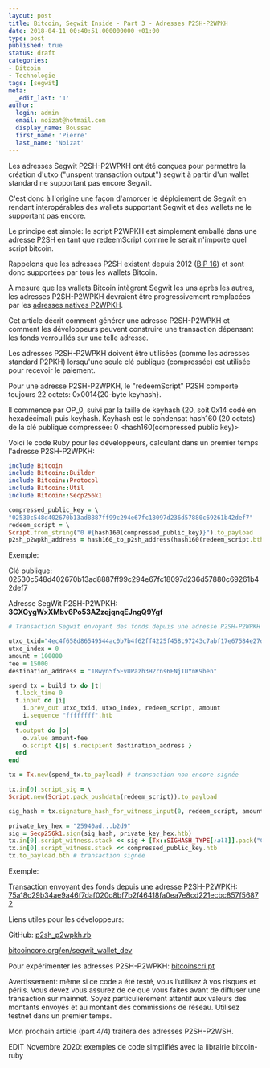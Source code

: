 ```yaml
---
layout: post
title: Bitcoin, Segwit Inside - Part 3 - Adresses P2SH-P2WPKH
date: 2018-04-11 00:40:51.000000000 +01:00
type: post
published: true
status: draft
categories:
- Bitcoin
- Technologie
tags: [segwit]
meta:
  _edit_last: '1'
author:
  login: admin
  email: noizat@hotmail.com
  display_name: Boussac
  first_name: 'Pierre'
  last_name: 'Noizat'
---
```

Les adresses Segwit P2SH-P2WPKH ont été conçues pour permettre la création d'utxo ("unspent transaction output") segwit à partir d'un wallet standard ne supportant pas encore Segwit.

C'est donc à l'origine une façon d'amorcer le déploiement de Segwit en rendant interopérables des wallets supportant Segwit et des wallets ne le supportant pas encore.

Le principe est simple: le script P2WPKH est simplement emballé dans une adresse P2SH en tant que redeemScript comme le serait n'importe quel script bitcoin.

Rappelons que les adresses P2SH existent depuis 2012 ([BIP 16](https://github.com/bitcoin/bips/blob/master/bip-0016.mediawiki)) et sont donc supportées par tous les wallets Bitcoin.

A mesure que les wallets Bitcoin intègrent Segwit les uns après les autres, les adresses P2SH-P2WPKH devraient être progressivement remplacées par les [adresses natives P2WPKH](http://e-ducat.fr/2018-01-31-segwit-inside-native-p2wpkh-fr/).

Cet article décrit comment générer une adresse P2SH-P2WPKH et comment les développeurs peuvent construire une transaction dépensant les fonds verrouillés sur une telle adresse.

Les adresses P2SH-P2WPKH doivent être utilisées (comme les adresses standard P2PKH) lorsqu'une seule clé publique (compressée) est utilisée pour recevoir le paiement.

Pour une adresse P2SH-P2WPKH, le "redeemScript" P2SH comporte toujours 22 octets: 0x0014{20-byte keyhash}.

Il commence par OP_0, suivi par la taille de keyhash (20, soit 0x14 codé en hexadécimal) puis keyhash. Keyhash est le condensat hash160 (20 octets) de la clé publique compressée:
0 <hash160(compressed public key)>


Voici le code Ruby pour les développeurs, calculant dans un premier temps l'adresse P2SH-P2WPKH:

```ruby
include Bitcoin
include Bitcoin::Builder
include Bitcoin::Protocol
include Bitcoin::Util
include Bitcoin::Secp256k1

compressed_public_key = \
"02530c548d402670b13ad8887ff99c294e67fc18097d236d57880c69261b42def7"
redeem_script = \
Script.from_string("0 #{hash160(compressed_public_key)}").to_payload
p2sh_p2wpkh_address = hash160_to_p2sh_address(hash160(redeem_script.bth))
```

Exemple:

Clé publique: 02530c548d402670b13ad8887ff99c294e67fc18097d236d57880c69261b42def7

Adresse SegWit P2SH-P2WPKH: **3CXGygWxXMbv6Po53AZzqjqnqEJngQ9Ygf**


```ruby
# Transaction Segwit envoyant des fonds depuis une adresse P2SH-P2WPKH

utxo_txid="4ec4f658d86549544ac0b7b4f62ff4225f458c97243c7abf17e67584e27d0d08"
utxo_index = 0
amount = 100000
fee = 15000
destination_address = "1Bwyn5f5EvUPazh3H2rns6ENjTUYnK9ben"

spend_tx = build_tx do |t|
  t.lock_time 0
  t.input do |i|
    i.prev_out utxo_txid, utxo_index, redeem_script, amount
    i.sequence "ffffffff".htb
  end
  t.output do |o|
    o.value amount-fee
    o.script {|s| s.recipient destination_address }
  end
end

tx = Tx.new(spend_tx.to_payload) # transaction non encore signée

tx.in[0].script_sig = \
Script.new(Script.pack_pushdata(redeem_script)).to_payload

sig_hash = tx.signature_hash_for_witness_input(0, redeem_script, amount)

private_key_hex = "25940ad...b2d9"
sig = Secp256k1.sign(sig_hash, private_key_hex.htb)
tx.in[0].script_witness.stack << sig + [Tx::SIGHASH_TYPE[:all]].pack("C")
tx.in[0].script_witness.stack << compressed_public_key.htb
tx.to_payload.bth # transaction signée
```

Exemple:

Transaction envoyant des fonds depuis une adresse P2SH-P2WPKH: [75a18c29b34ae9a46f7daf020c8bf7b2f46418fa0ea7e8cd221ecbc857f56872](https://blockchain.info/tx/75a18c29b34ae9a46f7daf020c8bf7b2f46418fa0ea7e8cd221ecbc857f56872)

Liens utiles pour les développeurs:

GitHub: [p2sh_p2wpkh.rb](https://gist.github.com/pierrenoizat/f082d62d49e49f81978b97ad5900789a)

[bitcoincore.org/en/segwit_wallet_dev](https://bitcoincore.org/en/segwit_wallet_dev/)

Pour expérimenter les adresses P2SH-P2WPKH: [bitcoinscri.pt](http://bitcoinscri.pt/pages/segwit_p2sh_p2wpkh_address)

Avertissement: même si ce code a été testé, vous l’utilisez à vos risques et périls. Vous devez vous assurez de ce que vous faites avant de diffuser une transaction sur mainnet. Soyez particulièrement attentif aux valeurs des montants envoyés et au montant des commissions de réseau. Utilisez testnet dans un premier temps.

Mon prochain article (part 4/4) traitera des adresses P2SH-P2WSH.

EDIT Novembre 2020: exemples de code simplifiés avec la librairie bitcoin-ruby

